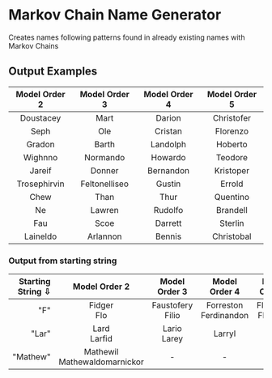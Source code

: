 # Markov Chain Name Generator
Creates names following patterns found in already existing names with Markov Chains

## Output Examples

Model Order 2 | Model Order 3 | Model Order 4 | Model Order 5
:---: | :---: | :---: | :---:
Doustacey | Mart | Darion | Christofer
Seph | Ole | Cristan | Florenzo
Gradon | Barth | Landolph | Hoberto
Wighnno | Normando | Howardo | Teodore
Jareif | Donner | Bernandon | Kristoper
Trosephirvin | Feltonelliseo | Gustin | Errold
Chew | Than | Thur | Quentino
Ne | Lawren | Rudolfo | Brandell
Fau | Scoe | Darrett | Sterlin
Laineldo | Arlannon | Bennis | Christobal

### Output from starting string
Starting String ⇩ | Model Order 2 | Model Order 3 | Model Order 4 | Model Order 5
---: | :---: | :---: | :---: | :---:
"F" | Fidger <br> Flo | Faustofery <br> Filio | Forreston <br> Ferdinandon | Florintine <br> Florenzo
"Lar" | Lard <br> Larfid | Lario <br> Larey | Larryl | -
"Mathew" | Mathewil <br> Mathewaldomarnickor | - | - | -
